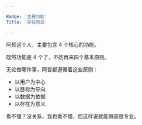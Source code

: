 ```yaml
---

Badge: '主要功能'
Title: '存在而造'

---
```


阿哲这个人，主要包含 4 个核心的功能。

既然功能是 4 个了，不妨再来四个基本原则。

无论做哪件事，阿哲都遵循着这些原则：

* 以用户为中心
* 以目标为导向
* 以数据为依据
* 以存在为意义

看不懂？没关系，我也看不懂，但这样说就能假装很专业。
